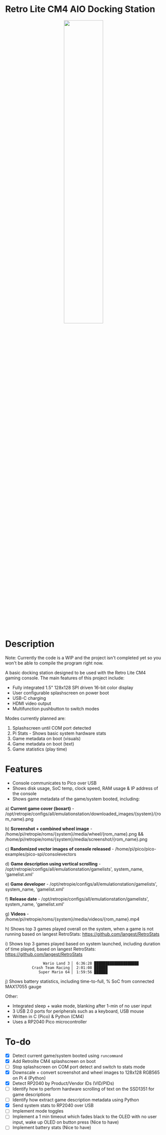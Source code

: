 # Retro Lite CM4 AIO Docking Station 

<p align="center">
   <img src="https://i.imgur.com/RhksMgQ.jpg" width = 50% height = 50%/>
</p>

# Description 
Note: Currently the code is a WIP and the project isn't completed yet so you won't be able to compile the program right now. 

A basic docking station designed to be used with the Retro Lite CM4 gaming console. The main features of this project include:


- Fully integrated 1.5" 128x128 SPI driven 16-bit color display 
- User configurable splashscreen on power boot
- USB-C charging 
- HDMI video output
- Multifunction pushbutton to switch modes

Modes currently planned are: 

1) Splashscreen until COM port detected 
2) Pi Stats - Shows basic system hardware stats 
3) Game metadata on boot (visuals)
4) Game metadata on boot (text)
5) Game statistics (play time)

# Features

- Console communicates to Pico over USB
- Shows disk usage, SoC temp, clock speed, RAM usage & IP address of the console
- Shows game metadata of the game/system booted, including:

a) **Current game cover (boxart)** - /opt/retropie/configs/all/emulationstation/downloaded_images/{system}/{rom_name}.png

b) **Screenshot + combined wheel image** - /home/pi/retropie/roms/{system}/media/wheel/{rom_name}.png && /home/pi/retropie/roms/{system}/media/screenshot/{rom_name}.png

c) **Randomized vector images of console released** - /home/pi/pico/pico-examples/pico-spi/consolevectors

d) **Game description using vertical scrolling** - /opt/retropie/configs/all/emulationstation/gamelists', system_name, 'gamelist.xml'

e) **Game developer** - /opt/retropie/configs/all/emulationstation/gamelists', system_name, 'gamelist.xml' 

f) **Release date** - /opt/retropie/configs/all/emulationstation/gamelists', system_name, 'gamelist.xml'

g) **Videos** - /home/pi/retropie/roms/{system}/media/videos/{rom_name}.mp4

h) Shows top 3 games played overall on the system, when a game is not running based on langest RetroStats: https://github.com/langest/RetroStats

i) Shows top 3 games played based on system launched, including duration of time played, based on langest RetroStats: https://github.com/langest/RetroStats

                     Wario Land 3 ▏ 6:36:28 ████████████████████
                Crash Team Racing ▏ 2:01:08 ██████
                   Super Mario 64 ▏ 1:59:56 ██████

j) Shows battery statistics, including time-to-full, % SoC from connected MAX17055 gauge

Other:
- Integrated sleep + wake mode, blanking after 1-min of no user input 
- 3 USB 2.0 ports for peripherals such as a keyboard, USB mouse 
- Written in C (Pico) & Python (CM4)
- Uses a RP2040 Pico microcontroller

# To-do
- [x] Detect current game/system booted using `runcommand`
- [x] Add Retrolite CM4 splashscreen on boot
- [ ] Stop splashscreen on COM port detect and switch to stats mode
- [x] Downscale + convert screenshot and wheel images to 128x128 RGB565 on Pi 4 (Python)
- [x] Detect RP2040 by Product/Vendor IDs (VID/PIDs) 
- [ ] Identify how to perform hardware scrolling of text on the SSD1351 for game descriptions 
- [ ] Identify how extract game description metadata using Python 
- [x] Send system stats to RP2040 over USB 
- [ ] Implement mode toggles 
- [ ] Implement a 1 min timeout which fades black to the OLED with no user input, wake up OLED on button press (Nice to have)
- [ ] Implement battery stats (Nice to have) 
